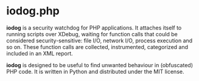 [<img src="https://i.imgur.com/33MpXDi.png" alt="">](https://github.com/wandernauta/iodog)

# iodog.php

**iodog** is a security watchdog for PHP applications. It attaches itself to
running scripts over XDebug, waiting for function calls that could be considered
security-sensitive: file I/O, network I/O, process execution and so on. These
function calls are collected, instrumented, categorized and included in an XML
report.

**iodog** is designed to be useful to find unwanted behaviour in (obfuscated)
PHP code. It is written in Python and distributed under the MIT license.
